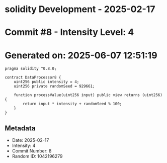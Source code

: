 ﻿# solidity Development - 2025-02-17
# Commit #8 - Intensity Level: 4
# Generated on: 2025-06-07 12:51:19
```solidity
pragma solidity ^0.8.0;

contract DataProcessor8 {
    uint256 public intensity = 4;
    uint256 private randomSeed = 929661;

    function processValue(uint256 input) public view returns (uint256) {
        return input * intensity + randomSeed % 100;
    }
}
```
## Metadata
- Date: 2025-02-17
- Intensity: 4
- Commit Number: 8
- Random ID: 1042196279
